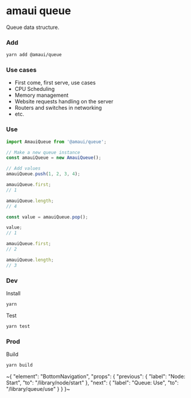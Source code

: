 
# amaui queue

Queue data structure.

### Add

```bash
yarn add @amaui/queue
```

### Use cases
- First come, first serve, use cases
- CPU Scheduling
- Memory management
- Website requests handling on the server
- Routers and switches in networking
- etc.

### Use

```ts
import AmauiQueue from '@amaui/queue';

// Make a new queue instance
const amauiQueue = new AmauiQueue();

// Add values
amauiQueue.push(1, 2, 3, 4);

amauiQueue.first;
// 1

amauiQueue.length;
// 4

const value = amauiQueue.pop();

value;
// 1

amauiQueue.first;
// 2

amauiQueue.length;
// 3
```

### Dev

Install

```bash
yarn
```

Test

```bash
yarn test
```

### Prod

Build

```bash
yarn build
```

~{
  "element": "BottomNavigation",
  "props": {
    "previous": {
      "label": "Node: Start",
      "to": "/library/node/start"
    },
    "next": {
      "label": "Queue: Use",
      "to": "/library/queue/use"
    }
  }
}~
